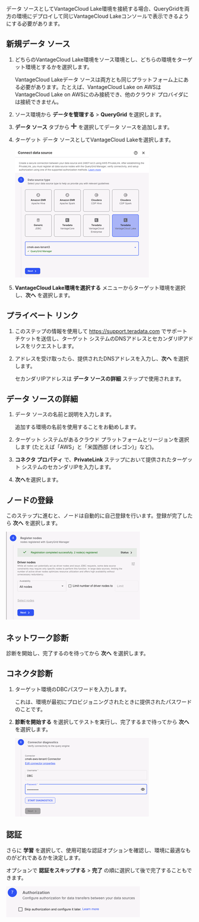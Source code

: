 データ ソースとしてVantageCloud Lake環境を接続する場合、QueryGridを両方の環境にデプロイして同じVantageCloud Lakeコンソールで表示できるようにする必要があります。

新規データ ソース
-----------------

1.  どちらのVantageCloud Lake環境をソース環境とし、どちらの環境をターゲット環境とするかを選択します。

    VantageCloud Lakeデータ ソースは両方とも同じプラットフォーム上にある必要があります。たとえば、VantageCloud Lake on AWSはVantageCloud Lake on AWSにのみ接続でき、他のクラウド プロバイダには接続できません。

2.  ソース環境から **データを管理する** \> **QueryGrid** を選択します。

3.  **データ ソース** タブから ![Plus sign to add](Images/gdy1625181386091.png) を選択してデータ ソースを追加します。

4.  ターゲット データ ソースとしてVantageCloud Lakeを選択します。

    ![QueryGridデータ ソース](Images/euj1724287834509.png)

5.  **VantageCloud Lake環境を選択する** メニューからターゲット環境を選択し、**次へ** を選択します。

プライベート リンク
-------------------

1.  このステップの情報を使用して <https://support.teradata.com> でサポート チケットを送信し、ターゲット システムのDNSアドレスとセカンダリIPアドレスをリクエストします。

2.  アドレスを受け取ったら、提供されたDNSアドレスを入力し、**次へ** を選択します。

    セカンダリIPアドレスは **データ ソースの詳細** ステップで使用されます。

データ ソースの詳細
-------------------

1.  データ ソースの名前と説明を入力します。

    追加する環境の名前を使用することをお勧めします。

2.  ターゲット システムがあるクラウド プラットフォームとリージョンを選択します (たとえば「AWS」と「米国西部 (オレゴン)」など)。

3.  **コネクタ プロパティ** で、**PrivateLink** ステップにおいて提供されたターゲット システムのセカンダリIPを入力します。

4.  **次へ**を選択します。

ノードの登録
------------

このステップに進むと、ノードは自動的に自己登録を行います。登録が完了したら **次へ** を選択します。

![QueryGridノードの登録](Images/rlr1724288508418.png)

ネットワーク診断
----------------

診断を開始し、完了するのを待ってから **次へ** を選択します。

コネクタ診断
------------

1.  ターゲット環境のDBCパスワードを入力します。

    これは、環境が最初にプロビジョニングされたときに提供されたパスワードのことです。

2.  **診断を開始する** を選択してテストを実行し、完了するまで待ってから **次へ** を選択します。

    ![QueryGridコネクタ診断](Images/rlm1724288803062.png)

認証
----

さらに **学習** を選択して、使用可能な認証オプションを確認し、環境に最適なものがどれであるかを決定します。

オプションで **認証をスキップする** \> **完了** の順に選択して後で完了することもできます。

![QueryGridコネクタ認証](Images/imr1724288993792.png)
